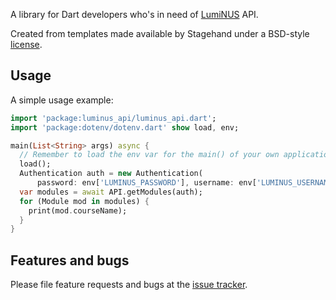 A library for Dart developers who's in need of [LumiNUS](https://luminus.nus.edu.sg/) API.

Created from templates made available by Stagehand under a BSD-style
[license](https://github.com/dart-lang/stagehand/blob/master/LICENSE).

## Usage

A simple usage example:

```dart
import 'package:luminus_api/luminus_api.dart';
import 'package:dotenv/dotenv.dart' show load, env;

main(List<String> args) async {
  // Remember to load the env var for the main() of your own application!
  load();
  Authentication auth = new Authentication(
      password: env['LUMINUS_PASSWORD'], username: env['LUMINUS_USERNAME']);
  var modules = await API.getModules(auth);
  for (Module mod in modules) {
    print(mod.courseName);
  }
}
```

## Features and bugs

Please file feature requests and bugs at the [issue tracker][tracker].

[tracker]: https://github.com/fluminus/luminus_api/issues
